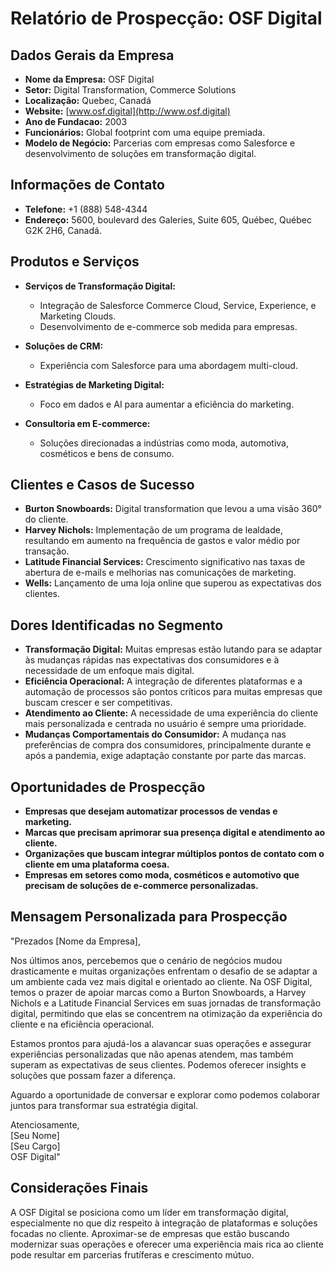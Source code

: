 # Relatório de Prospecção: OSF Digital

## Dados Gerais da Empresa
- **Nome da Empresa:** OSF Digital
- **Setor:** Digital Transformation, Commerce Solutions
- **Localização:** Quebec, Canadá
- **Website:** [www.osf.digital](http://www.osf.digital)
- **Ano de Fundacao:** 2003
- **Funcionários:** Global footprint com uma equipe premiada.
- **Modelo de Negócio:** Parcerias com empresas como Salesforce e desenvolvimento de soluções em transformação digital.

## Informações de Contato
- **Telefone:** +1 (888) 548-4344
- **Endereço:** 5600, boulevard des Galeries, Suite 605, Québec, Québec G2K 2H6, Canadá.

## Produtos e Serviços
- **Serviços de Transformação Digital:** 
  - Integração de Salesforce Commerce Cloud, Service, Experience, e Marketing Clouds.
  - Desenvolvimento de e-commerce sob medida para empresas.
  
- **Soluções de CRM:** 
  - Experiência com Salesforce para uma abordagem multi-cloud.
  
- **Estratégias de Marketing Digital:** 
  - Foco em dados e AI para aumentar a eficiência do marketing.

- **Consultoria em E-commerce:** 
  - Soluções direcionadas a indústrias como moda, automotiva, cosméticos e bens de consumo.
  
## Clientes e Casos de Sucesso
- **Burton Snowboards:** Digital transformation que levou a uma visão 360° do cliente.
- **Harvey Nichols:** Implementação de um programa de lealdade, resultando em aumento na frequência de gastos e valor médio por transação.
- **Latitude Financial Services:** Crescimento significativo nas taxas de abertura de e-mails e melhorias nas comunicações de marketing.
- **Wells:** Lançamento de uma loja online que superou as expectativas dos clientes.

## Dores Identificadas no Segmento
- **Transformação Digital:** Muitas empresas estão lutando para se adaptar às mudanças rápidas nas expectativas dos consumidores e à necessidade de um enfoque mais digital.
- **Eficiência Operacional:** A integração de diferentes plataformas e a automação de processos são pontos críticos para muitas empresas que buscam crescer e ser competitivas.
- **Atendimento ao Cliente:** A necessidade de uma experiência do cliente mais personalizada e centrada no usuário é sempre uma prioridade.
- **Mudanças Comportamentais do Consumidor:** A mudança nas preferências de compra dos consumidores, principalmente durante e após a pandemia, exige adaptação constante por parte das marcas.

## Oportunidades de Prospecção
- **Empresas que desejam automatizar processos de vendas e marketing.**
- **Marcas que precisam aprimorar sua presença digital e atendimento ao cliente.**
- **Organizações que buscam integrar múltiplos pontos de contato com o cliente em uma plataforma coesa.**
- **Empresas em setores como moda, cosméticos e automotivo que precisam de soluções de e-commerce personalizadas.**

## Mensagem Personalizada para Prospecção
"Prezados [Nome da Empresa], 

Nos últimos anos, percebemos que o cenário de negócios mudou drasticamente e muitas organizações enfrentam o desafio de se adaptar a um ambiente cada vez mais digital e orientado ao cliente. Na OSF Digital, temos o prazer de apoiar marcas como a Burton Snowboards, a Harvey Nichols e a Latitude Financial Services em suas jornadas de transformação digital, permitindo que elas se concentrem na otimização da experiência do cliente e na eficiência operacional.

Estamos prontos para ajudá-los a alavancar suas operações e assegurar experiências personalizadas que não apenas atendem, mas também superam as expectativas de seus clientes. Podemos oferecer insights e soluções que possam fazer a diferença. 

Aguardo a oportunidade de conversar e explorar como podemos colaborar juntos para transformar sua estratégia digital.

Atenciosamente,  
[Seu Nome]  
[Seu Cargo]  
OSF Digital" 

## Considerações Finais
A OSF Digital se posiciona como um líder em transformação digital, especialmente no que diz respeito à integração de plataformas e soluções focadas no cliente. Aproximar-se de empresas que estão buscando modernizar suas operações e oferecer uma experiência mais rica ao cliente pode resultar em parcerias frutíferas e crescimento mútuo.